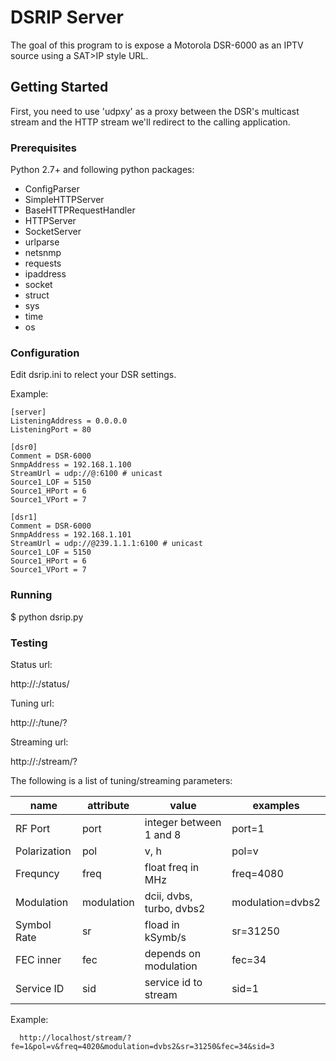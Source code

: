 # DSRIP Server

The goal of this program to is expose a Motorola DSR-6000 as an IPTV source using a SAT>IP style URL.

## Getting Started

First, you need to use 'udpxy' as a proxy between the DSR's multicast stream and the HTTP stream we'll redirect to the calling application.

### Prerequisites

Python 2.7+ and following python packages:

* ConfigParser
* SimpleHTTPServer 
* BaseHTTPRequestHandler
* HTTPServer
* SocketServer
* urlparse
* netsnmp
* requests
* ipaddress
* socket
* struct
* sys
* time
* os

### Configuration

Edit dsrip.ini to relect your DSR settings.

Example:
```
[server]
ListeningAddress = 0.0.0.0
ListeningPort = 80

[dsr0]
Comment = DSR-6000
SnmpAddress = 192.168.1.100
StreamUrl = udp://@:6100 # unicast
Source1_LOF = 5150
Source1_HPort = 6
Source1_VPort = 7

[dsr1]
Comment = DSR-6000
SnmpAddress = 192.168.1.101
StreamUrl = udp://@239.1.1.1:6100 # unicast
Source1_LOF = 5150
Source1_HPort = 6
Source1_VPort = 7
```

### Running

  $ python dsrip.py

### Testing

Status url:

  http://<ip>:<port>/status/<instance>

Tuning url:

  http://<ip>:<port>/tune/<instance>?<parameters>

Streaming url:

  http://<ip>:<port>/stream/<instance>?<parameters>


The following is a list of tuning/streaming parameters:

| name         | attribute    | value                     | examples           |
|--------------|--------------|---------------------------|--------------------|
| RF Port      | port         | integer between 1 and 8   | port=1             |
| Polarization | pol          | v, h                      | pol=v              |
| Frequncy     | freq         | float freq in MHz         | freq=4080          |
| Modulation   | modulation   | dcii, dvbs, turbo, dvbs2  | modulation=dvbs2   |
| Symbol Rate  | sr           | fload in kSymb/s          | sr=31250           |
| FEC inner    | fec          | depends on modulation     | fec=34             |
| Service ID   | sid          | service id to stream      | sid=1              |

Example:
```
  http://localhost/stream/?fe=1&pol=v&freq=4020&modulation=dvbs2&sr=31250&fec=34&sid=3
```
